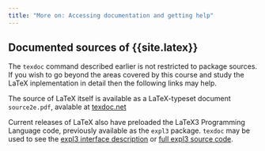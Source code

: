 ```yaml
---
title: "More on: Accessing documentation and getting help"
---
```



## Documented sources of {{site.latex}}

The `texdoc` command described earlier is not restricted to package sources. If you wish to
go beyond the areas covered by this course and study the LaTeX inplementation in detail then
the following links may help.

The source of LaTeX itself is available as a LaTeX-typeset document `source2e.pdf`, avalable at
[texdoc.net](https://texdoc.net/texmf-dist/doc/latex/base/source2e.pdf)

Current releases of LaTeX also have preloaded the LaTeX3 Programming Language code, previously available
as the `expl3` package.  `texdoc` may be used to see the
[expl3 interface description](http://texdoc.net/texmf-dist/doc/latex/l3kernel/interface3.pdf)
or
[full expl3 source code](http://texdoc.net/texmf-dist/doc/latex/l3kernel/source3.pdf).






